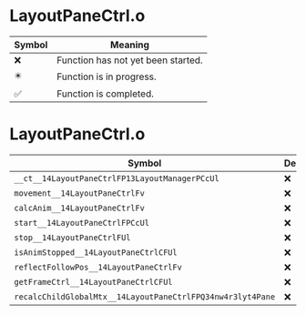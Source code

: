 # LayoutPaneCtrl.o
| Symbol | Meaning 
| ------------- | ------------- 
| :x: | Function has not yet been started. 
| :eight_pointed_black_star: | Function is in progress. 
| :white_check_mark: | Function is completed. 


# LayoutPaneCtrl.o
| Symbol | Decompiled? |
| ------------- | ------------- |
| `__ct__14LayoutPaneCtrlFP13LayoutManagerPCcUl` | :x: |
| `movement__14LayoutPaneCtrlFv` | :x: |
| `calcAnim__14LayoutPaneCtrlFv` | :x: |
| `start__14LayoutPaneCtrlFPCcUl` | :x: |
| `stop__14LayoutPaneCtrlFUl` | :x: |
| `isAnimStopped__14LayoutPaneCtrlCFUl` | :x: |
| `reflectFollowPos__14LayoutPaneCtrlFv` | :x: |
| `getFrameCtrl__14LayoutPaneCtrlCFUl` | :x: |
| `recalcChildGlobalMtx__14LayoutPaneCtrlFPQ34nw4r3lyt4Pane` | :x: |
